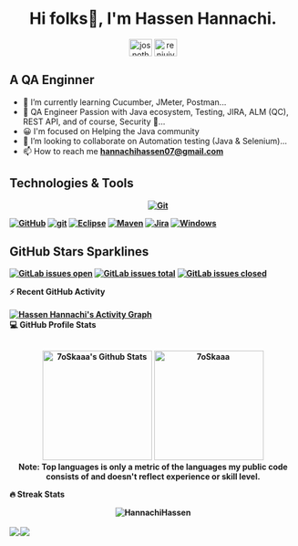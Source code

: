 
<!---
HannachiHassen/HannachiHassen is a ✨ special ✨ repository because its `README.md` (this file) appears on your GitHub profile.
You can click the Preview link to take a look at your changes.
--->

<h1 align="center" dir="auto">
  Hi folks<g-emoji class="g-emoji" alias="wave" fallback-src="https://github.githubassets.com/images/icons/emoji/unicode/1f44b.png">👋</g-emoji>, I'm Hassen Hannachi.</h1>
  
<p align="center" dir="auto">
  <a href="https://twitter.com/josnothosay" rel="nofollow"><img align="center" src="https://raw.githubusercontent.com/rahuldkjain/github-profile-readme-generator/master/src/images/icons/Social/twitter.svg" alt="josnothosay" height="30" width="40" style="max-width: 100%;"></a>
  <a href="https://linkedin.com/in/renjujv" rel="nofollow"><img align="center" src="https://raw.githubusercontent.com/rahuldkjain/github-profile-readme-generator/master/src/images/icons/Social/linked-in-alt.svg" alt="renjujv" height="30" width="40" style="max-width: 100%;"></a>
</p>

<h2> A QA Enginner </h2>

- 🌱 I’m currently learning Cucumber, JMeter, Postman...
- 👀 QA Engineer Passion with Java ecosystem, Testing, JIRA, ALM (QC), REST API, and of course, Security 🔐...
- 😀 I'm focused on Helping the Java community
- 💞️ I’m looking to collaborate on Automation testing (Java & Selenium)...
- 📫 How to reach me <strong> <a herf="mailto:hannachihassen07@gmail.com">hannachihassen07@gmail.com</a>
  
<h2>Technologies & Tools</h2>
  
<p align="center">
    &emsp;
    <a href="#"><img alt="Git" src="https://img.shields.io/badge/Git%20-%23F05033.svg?style=plastic&logo=git&logoColor=white"></a>
  
[![GitHub](https://badgen.net/badge/icon/github?icon=github&label)](https://github.com)
[![git](https://badgen.net/badge/icon/git?icon=git&label)](https://git-scm.com)
[![Eclipse](https://badgen.net/badge/icon/eclipse?icon=eclipse&label)](https://https://eclipse.org/)
[![Maven](https://badgen.net/badge/icon/maven?icon=maven&label)](https://https://maven.apache.org/)
[![Jira](https://badgen.net/badge/icon/jira?icon=jira&label)](https://https://jira.com/)
[![Windows](https://badgen.net/badge/icon/windows?icon=windows&label)](https://microsoft.com/windows/)
  
</p>
  
<h2> GitHub Stars Sparklines</h2>

[![GitLab issues open](https://badgen.net/gitlab/open-issues/gitlab-org/gitlab-runner)](https://gitlab.com/gitlab-org/gitlab-runner)
[![GitLab issues total](https://badgen.net/gitlab/issues/gitlab-org/gitlab-runner)](https://gitlab.com/gitlab-org/gitlab-runner)
[![GitLab issues closed](https://badgen.net/gitlab/closed-issues/gitlab-org/gitlab-runner)](https://gitlab.com/gitlab-org/gitlab-runner)
  
<summary><b>⚡ Recent GitHub Activity</b></summary>
  <br/>
   <a href="https://github.com/7oSkaaa"><img alt="Hassen Hannachi's Activity Graph" src="https://activity-graph.herokuapp.com/graph?username=HannachiHassen&custom_title=Hannachihassen's%20Contribution%20Graph&theme=react-dark" /></a>
  <br/>

<summary><b>💻 GitHub Profile Stats</b></summary>  
  <br/> 
 <p align="center"> 
 <a href="https://github.com/anuraghazra/github-readme-stats">
   <img alt="7oSkaaa's Github Stats" src="https://github-readme-stats.vercel.app/api?username=HannachiHassen&show_icons=true&count_private=true&theme=radical" height="192px"/></a>
	  <img src="https://github-readme-stats.vercel.app/api/top-langs?username=HannachiHassen&langs_count=10&show_icons=true&locale=en&layout=compact&theme=radical" alt="7oSkaaa" height="192px"/>
 <br/>
 <b>Note:</b> Top languages is only a metric of the languages my public code consists of and doesn't reflect experience or skill level.
 </p>
 
 <summary><b>🔥 Streak Stats</b></summary>
  
<p align="center"><img src="https://github-readme-streak-stats.herokuapp.com/?user=HannachiHassen&theme=radical"  alt="HannachiHassen" /></p>
          
  
 <a href="https://github.com/anuraghazra/github-readme-stats">
  <img align="center" src="https://github-readme-stats.vercel.app/api/pin/?username=anuraghazra&repo=github-readme-stats" />
</a>
<a href="https://github.com/anuraghazra/convoychat">
  <img align="center" src="https://github-readme-stats.vercel.app/api/pin/?username=anuraghazra&repo=convoychat" />
</a> 
                       
